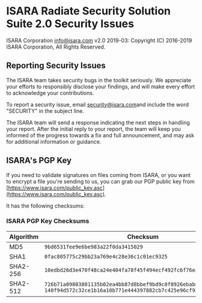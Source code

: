# ISARA Radiate Security Solution Suite 2.0 Security Issues
ISARA Corporation <info@isara.com>
v2.0 2019-03: Copyright (C) 2016-2019 ISARA Corporation, All Rights Reserved.

## Reporting Security Issues

The ISARA team takes security bugs in the toolkit seriously. We appreciate your
efforts to responsibly disclose your findings, and will make every effort to
acknowledge your contributions.

To report a security issue, email
[security@isara.com](mailto:security@isara.com?subject=SECURITY)and include the
word "SECURITY" in the subject line.

The ISARA team will send a response indicating the next steps in handling your
report. After the initial reply to your report, the team will keep you informed
of the progress towards a fix and full announcement, and may ask for additional
information or guidance.

## ISARA's PGP Key

If you need to validate signatures on files coming from ISARA, or you want to
encrypt a file you're sending to us, you can grab our PGP public key from
[https://www.isara.com/public_key.asc](https://www.isara.com/public_key.asc).

It has the following checksums:

### ISARA PGP Key Checksums

|Algorithm |Checksum|
|----------|--------|
|MD5       |`9bd6531fee9e6be983a22f0da3415029`|
|SHA1      |`0fac805775c29bb23a769e4c28e36c1c01ec9325`|
|SHA2-256  |`10edbd26d3e470f48ca24e404fa78f45f494ecf492fc6f76ea77a5eb433328d0`|
|SHA2-512  |`726b71a09803801135b02ea4bb87d8bbef9bd9c0f0926ebab6aa7cd2cdaa1375` `140f94d572c32ce1b16a10b771e444397882cb7c425e96cf95e22498e7c30161`|
